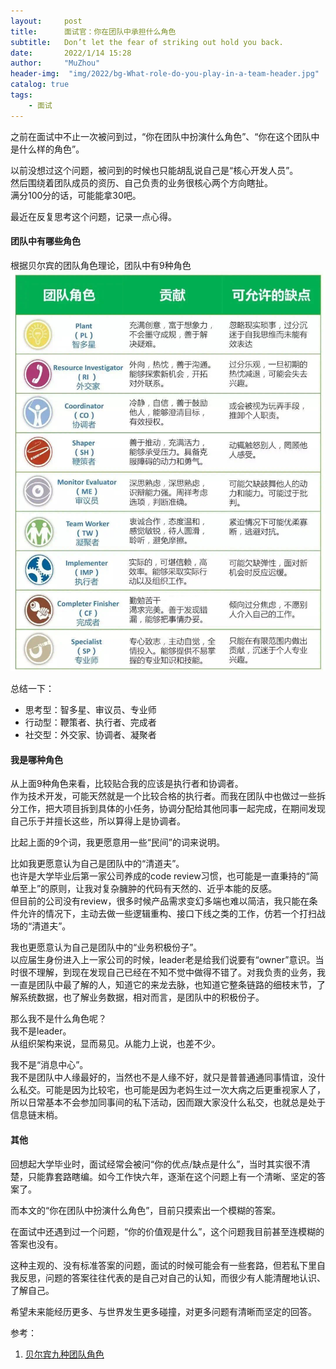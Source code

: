 ```yaml
---
layout:     post
title:      面试官：你在团队中承担什么角色
subtitle:   Don’t let the fear of striking out hold you back.
date:       2022/1/14 15:28
author:     "MuZhou"
header-img:  "img/2022/bg-What-role-do-you-play-in-a-team-header.jpg"
catalog: true
tags:
    - 面试
---
```


之前在面试中不止一次被问到过，“你在团队中扮演什么角色”、“你在这个团队中是什么样的角色”。       

以前没想过这个问题，被问到的时候也只能胡乱说自己是“核心开发人员”。  
然后围绕着团队成员的资历、自己负责的业务很核心两个方向瞎扯。       
满分100分的话，可能能拿30吧。   

最近在反复思考这个问题，记录一点心得。

#### 团队中有哪些角色
根据贝尔宾的团队角色理论，团队中有9种角色
![团队角色](/img/2022/team-role-belbin.jpeg)

总结一下：
- 思考型：智多星、审议员、专业师
- 行动型：鞭策者、执行者、完成者
- 社交型：外交家、协调者、凝聚者

#### 我是哪种角色
从上面9种角色来看，比较贴合我的应该是执行者和协调者。     
作为技术开发，可能天然就是一个比较合格的执行者。而我在团队中也做过一些拆分工作，把大项目拆到具体的小任务，协调分配给其他同事一起完成，在期间发现自己乐于并擅长这些，所以算得上是协调者。

比起上面的9个词，我更愿意用一些“民间”的词来说明。

比如我更愿意认为自己是团队中的“清道夫”。   
也许是大学毕业后第一家公司养成的code review习惯，也可能是一直秉持的“简单至上”的原则，让我对复杂臃肿的代码有天然的、近乎本能的反感。    
但目前的公司没有review，很多时候产品需求变幻多端也难以简洁，我只能在条件允许的情况下，主动去做一些逻辑重构、接口下线之类的工作，仿若一个打扫战场的“清道夫”。


我也更愿意认为自己是团队中的“业务积极份子”。     
以应届生身份进入上一家公司的时候，leader老是给我们说要有“owner”意识。当时很不理解，到现在发现自己已经在不知不觉中做得不错了。对我负责的业务，我一直是团队中最了解的人，知道它的来龙去脉，也知道它整条链路的细枝末节，了解系统数据，也了解业务数据，相对而言，是团队中的积极份子。

那么我不是什么角色呢？     
我不是leader。      
从组织架构来说，显而易见。从能力上说，也差不少。

我不是“消息中心”。  
我不是团队中人缘最好的，当然也不是人缘不好，就只是普普通通同事情谊，没什么私交。可能是因为比较宅，也可能是因为老妈生过一次大病之后更重视家人了，所以日常基本不会参加同事间的私下活动，因而跟大家没什么私交，也就总是处于信息链末梢。

#### 其他
回想起大学毕业时，面试经常会被问“你的优点/缺点是什么”，当时其实很不清楚，只能靠套路瞎编。如今工作快六年，逐渐在这个问题上有一个清晰、坚定的答案了。

而本文的“你在团队中扮演什么角色”，目前只摸索出一个模糊的答案。

在面试中还遇到过一个问题，“你的价值观是什么”，这个问题我目前甚至连模糊的答案也没有。

这种主观的、没有标准答案的问题，面试的时候可能会有一些套路，但若私下里自我反思，问题的答案往往代表的是自己对自己的认知，而很少有人能清醒地认识、了解自己。

希望未来能经历更多、与世界发生更多碰撞，对更多问题有清晰而坚定的回答。

参考：
1. [贝尔宾九种团队角色](https://www.belbin.cn/jztdjs)


